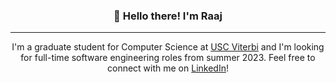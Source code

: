 <h3 align="center">👋 Hello there! I'm Raaj </h3>

---

<p align="center">I'm a graduate student for Computer Science at <a href="https://viterbischool.usc.edu/">USC Viterbi</a> and I'm looking for full-time software engineering roles from summer 2023. Feel free to connect with me on <a href="https://www.linkedin.com/in/raaj-patil/">LinkedIn</a>!</p>
